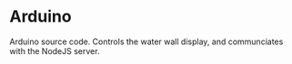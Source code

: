 # Arduino
Arduino source code. Controls the water wall display, and communciates with the NodeJS server.
